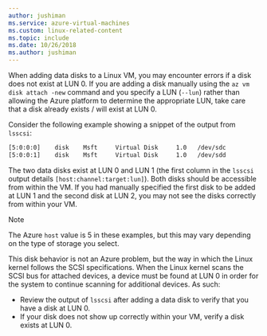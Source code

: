 ```yaml
---
author: jushiman
ms.service: azure-virtual-machines
ms.custom: linux-related-content
ms.topic: include
ms.date: 10/26/2018
ms.author: jushiman
---
```

When adding data disks to a Linux VM, you may encounter errors if a disk does not exist at LUN 0. If you are adding a disk manually using the `az vm disk attach -new` command and you specify a LUN (`--lun`) rather than allowing the Azure platform to determine the appropriate LUN, take care that a disk already exists / will exist at LUN 0. 

Consider the following example showing a snippet of the output from `lsscsi`:

```bash
[5:0:0:0]    disk    Msft     Virtual Disk     1.0   /dev/sdc 
[5:0:0:1]    disk    Msft     Virtual Disk     1.0   /dev/sdd 
```

The two data disks exist at LUN 0 and LUN 1 (the first column in the `lsscsi` output details `[host:channel:target:lun]`). Both disks should be accessible from within the VM. If you had manually specified the first disk to be added at LUN 1 and the second disk at LUN 2, you may not see the disks correctly from within your VM.

> [!NOTE]
> The Azure `host` value is 5 in these examples, but this may vary depending on the type of storage you select.
> 
> 

This disk behavior is not an Azure problem, but the way in which the Linux kernel follows the SCSI specifications. When the Linux kernel scans the SCSI bus for attached devices, a device must be found at LUN 0 in order for the system to continue scanning for additional devices. As such:

* Review the output of `lsscsi` after adding a data disk to verify that you have a disk at LUN 0.
* If your disk does not show up correctly within your VM, verify a disk exists at LUN 0.
